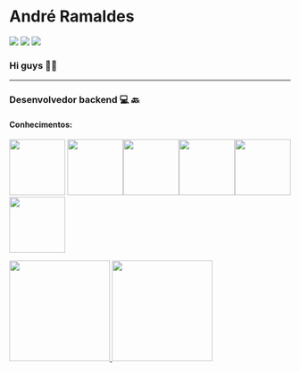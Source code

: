 # André Ramaldes
<div>
<a href="https://www.linkedin.com/in/andre-ramaldes/" target="_blank"><img src="https://img.shields.io/badge/-LinkedIn-%230077B5?style=for-the-badge&logo=linkedin&logoColor=white" target="_blank"></a>   
<a href = "mailto:aramaldes876@gmail.com"><img src="https://img.shields.io/badge/Gmail-D14836?style=for-the-badge&logo=gmail&logoColor=white" target="_blank"></a>
<a href="https://www.instagram.com/andre07creator/?next=%2F" target="_blank"><img src="https://img.shields.io/badge/-Instagram-%23E4405F?style=for-the-badge&logo=instagram&logoColor=white" target="_blank"></a>
 
</div>

### Hi guys  👋😊
---
<!--
**Andre07-creator/Andre07-creator** is a ✨ _special_ ✨ repository because its `README.md` (this file) appears on your GitHub profile.

Here are some ideas to get you started:

- 🔭 I’m currently working on ...
- 🌱 I’m currently learning ...
- 👯 I’m looking to collaborate on ...
- 🤔 I’m looking for help with ...
- 💬 Ask me about ...
- 📫 How to reach me: ...
- 😄 Pronouns: ...
- ⚡ Fun fact: ...
-->
### Desenvolvedor backend 💻 🔙

#### Conhecimentos:

<img height=100 with=100 src="https://cdn.jsdelivr.net/gh/devicons/devicon/icons/javascript/javascript-original.svg" />      <img height=100 with=100 src="https://cdn.jsdelivr.net/gh/devicons/devicon/icons/nodejs/nodejs-plain-wordmark.svg" /><img height=100 with=100 src="https://cdn.jsdelivr.net/gh/devicons/devicon/icons/typescript/typescript-original.svg" /><img height=100 with=100 src="https://cdn.jsdelivr.net/gh/devicons/devicon/icons/bootstrap/bootstrap-original-wordmark.svg" /><img height=100 with=100 src="https://cdn.jsdelivr.net/gh/devicons/devicon/icons/html5/html5-original-wordmark.svg" /><img height=100 with=100 src="https://cdn.jsdelivr.net/gh/devicons/devicon/icons/css3/css3-original-wordmark.svg" />
<div>
<a href="https://github.com/Andre07-creator">
<img height="180em" src="https://github-readme-stats.vercel.app/api/top-langs/?username=Andre07-creator &layout=compact&langs_count=7&theme=dracula"/>
<img height="180em" src="https://github-readme-stats.vercel.app/api?username=Andre07-creator &show_icons=true&theme=dracula&include_all_commits=true&count_private=true"/>
</div>

